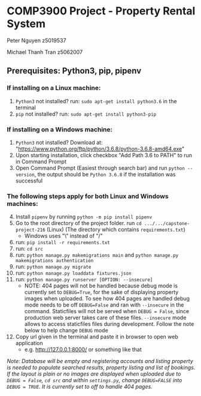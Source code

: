 # COMP3900 Project - Property Rental System

Peter Nguyen z5019537

Michael Thanh Tran z5062007

## Prerequisites: Python3, pip, pipenv

### If installing on a Linux machine:

1. `Python3` not installed? run: `sudo apt-get install python3.6` in the terminal
2. `pip` not installed? run: `sudo apt-get install python3-pip`

### If installing on a Windows machine: 

1. `Python3` not installed? Download at: "https://www.python.org/ftp/python/3.6.8/python-3.6.8-amd64.exe"
2. Upon starting installation, click checkbox "Add Path 3.6 to PATH" to run in Command Prompt
3. Open Command Prompt (Easiest through search bar) and run `python --version`, the output should be `Python 3.6.8` if the installation was successful

### The following steps apply for both Linux and Windows machines:

4. Install `pipenv` by running `python -m pip install pipenv`
5. Go to the root directory of the project folder. run `cd .../.../capstone-project-216`  (Linux)  (The directory which contains `requirements.txt`)
   - Windows uses "\\" instead of "/"
6. run: `pip install -r requirements.txt`
7. run: `cd src`
8. run: `python manage.py makemigrations main` and `python manage.py makemigrations authentication`
9. run: `python manage.py migrate`
10. run: `python manage.py loaddata fixtures.json`
11. run: `python manage.py runserver [OPTION: --insecure]`
    - NOTE: 404 pages will not be handled because debug mode is currently set to `DEBUG=True`, for the sake of displaying property images when uploaded. To see how 404 pages are handled debug mode needs to be off `DEBUG=False` and ran with `--insecure` in the command. Staticfiles will not be served when `DEBUG = False`, since production web server takes care of these files. `--insecure` mode allows to access staticfiles files during development. Follow the note below to help change `DEBUG` mode
12. Copy url given in the terminal and paste it in browser to open web application
    - e.g. http://127.0.0.1:8000/ or something like that

*Note: Database will be empty and registering accounts and listing property is needed to populate searched results, property listing  and list of bookings. If the layout is plain or no images are displayed when uploaded due to `DEBUG = False`, `cd src` and within `settings.py`, change  `DEBUG=FALSE` into  `DEBUG = TRUE`. It is currently set to off to handle 404 pages.*

